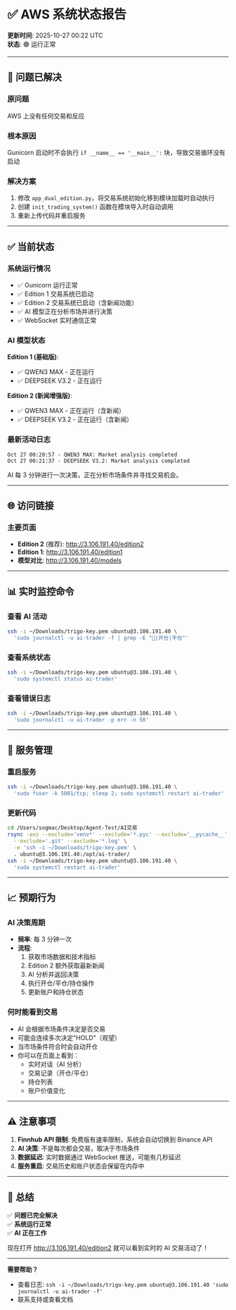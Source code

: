 # ✅ AWS 系统状态报告

**更新时间**: 2025-10-27 00:22 UTC  
**状态**: 🟢 运行正常

---

## 🎯 问题已解决

### 原问题
AWS 上没有任何交易和反应

### 根本原因
Gunicorn 启动时不会执行 `if __name__ == '__main__':` 块，导致交易循环没有启动

### 解决方案
1. 修改 `app_dual_edition.py`，将交易系统初始化移到模块加载时自动执行
2. 创建 `init_trading_system()` 函数在模块导入时自动调用
3. 重新上传代码并重启服务

---

## ✅ 当前状态

### 系统运行情况
- ✅ Gunicorn 运行正常
- ✅ Edition 1 交易系统已启动
- ✅ Edition 2 交易系统已启动（含新闻功能）
- ✅ AI 模型正在分析市场并进行决策
- ✅ WebSocket 实时通信正常

### AI 模型状态
**Edition 1 (基础版)**:
- ✅ QWEN3 MAX - 正在运行
- ✅ DEEPSEEK V3.2 - 正在运行

**Edition 2 (新闻增强版)**:
- ✅ QWEN3 MAX - 正在运行（含新闻）
- ✅ DEEPSEEK V3.2 - 正在运行（含新闻）

### 最新活动日志
```
Oct 27 00:20:57 - QWEN3 MAX: Market analysis completed
Oct 27 00:21:37 - DEEPSEEK V3.2: Market analysis completed
```

AI 每 3 分钟进行一次决策，正在分析市场条件并寻找交易机会。

---

## 🌐 访问链接

### 主要页面
- **Edition 2** (推荐): http://3.106.191.40/edition2
- **Edition 1**: http://3.106.191.40/edition1
- **模型对比**: http://3.106.191.40/models

---

## 📊 实时监控命令

### 查看 AI 活动
```bash
ssh -i ~/Downloads/trigo-key.pem ubuntu@3.106.191.40 \
  'sudo journalctl -u ai-trader -f | grep -E "💬|开仓|平仓"'
```

### 查看系统状态
```bash
ssh -i ~/Downloads/trigo-key.pem ubuntu@3.106.191.40 \
  'sudo systemctl status ai-trader'
```

### 查看错误日志
```bash
ssh -i ~/Downloads/trigo-key.pem ubuntu@3.106.191.40 \
  'sudo journalctl -u ai-trader -p err -n 50'
```

---

## 🔧 服务管理

### 重启服务
```bash
ssh -i ~/Downloads/trigo-key.pem ubuntu@3.106.191.40 \
  'sudo fuser -k 5001/tcp; sleep 2; sudo systemctl restart ai-trader'
```

### 更新代码
```bash
cd /Users/sogmac/Desktop/Agent-Test/AI交易
rsync -avz --exclude='venv*' --exclude='*.pyc' --exclude='__pycache__' \
  --exclude='.git' --exclude='*.log' \
  -e 'ssh -i ~/Downloads/trigo-key.pem' \
  . ubuntu@3.106.191.40:/opt/ai-trader/
ssh -i ~/Downloads/trigo-key.pem ubuntu@3.106.191.40 \
  'sudo systemctl restart ai-trader'
```

---

## 📈 预期行为

### AI 决策周期
- **频率**: 每 3 分钟一次
- **流程**: 
  1. 获取市场数据和技术指标
  2. Edition 2 额外获取最新新闻
  3. AI 分析并返回决策
  4. 执行开仓/平仓/持仓操作
  5. 更新账户和持仓状态

### 何时能看到交易
- AI 会根据市场条件决定是否交易
- 可能会连续多次决定"HOLD"（观望）
- 当市场条件符合时会自动开仓
- 你可以在页面上看到：
  - 实时对话（AI 分析）
  - 交易记录（开仓/平仓）
  - 持仓列表
  - 账户价值变化

---

## ⚠️ 注意事项

1. **Finnhub API 限制**: 免费版有速率限制，系统会自动切换到 Binance API
2. **AI 决策**: 不是每次都会交易，取决于市场条件
3. **数据延迟**: 实时数据通过 WebSocket 推送，可能有几秒延迟
4. **服务重启**: 交易历史和账户状态会保留在内存中

---

## 🎉 总结

✅ **问题已完全解决**  
✅ **系统运行正常**  
✅ **AI 正在工作**

现在打开 http://3.106.191.40/edition2 就可以看到实时的 AI 交易活动了！

---

**需要帮助？** 
- 查看日志: `ssh -i ~/Downloads/trigo-key.pem ubuntu@3.106.191.40 'sudo journalctl -u ai-trader -f'`
- 联系支持或查看文档



